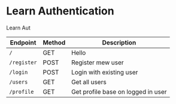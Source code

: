# Learn Authentication

Learn Aut

| Endpoint    | Method | Description                        |
| ----------- | ------ | ---------------------------------- |
| `/`         | GET    | Hello                              |
| `/register` | POST   | Register mew user                  |
| `/login`    | POST   | Login with existing user           |
| `/users`    | GET    | Get all users                      |
| `/profile`  | GET    | Get profile base on logged in user |
